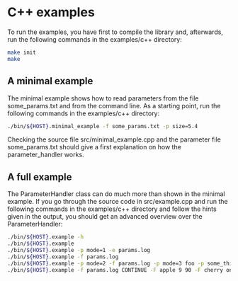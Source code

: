<!--
SPDX-FileCopyrightText: 2021 Andreas Härtel <http://andreashaertel.anno1982.de/>
SPDX-License-Identifier: CC-BY-SA-4.0
SPDX-PackageName: parameter_handler
SPDX-PackageHomePage: https://github.com/andreashaertel/parameter_handler
-->

# C++ examples

To run the examples, you have first to compile the library and, afterwards, 
run the following commands in the examples/c++ directory: 
```bash
make init
make
```

## A minimal example

The minimal example shows how to read parameters from the file some_params.txt and 
from the command line. As a starting point, 
run the following commands in the examples/c++ directory: 
```bash
./bin/${HOST}.minimal_example -f some_params.txt -p size=5.4
```
Checking the source file src/minimal_example.cpp and the parameter file 
some_params.txt should give a first explanation on how the parameter_handler works. 





## A full example

The ParameterHandler class can do much more than shown in the minimal example. 
If you go through the source code in src/example.cpp and 
run the following commands in the examples/c++ directory and follow the 
hints given in the output, you should get an advanced overview over the 
ParameterHandler: 
```bash
./bin/${HOST}.example -h
./bin/${HOST}.example 
./bin/${HOST}.example -p mode=1 -e params.log
./bin/${HOST}.example -f params.log
./bin/${HOST}.example -p mode=2 -f params.log -p mode=3 foo -p some_thing=True
./bin/${HOST}.example -f params.log CONTINUE -F apple 9 90 -F cherry one

```





